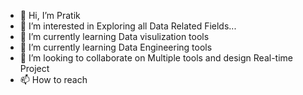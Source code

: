- 👋 Hi, I’m Pratik
- 👀 I’m interested in Exploring all Data Related Fields...
- 🌱 I’m currently learning Data visulization tools
- 🌱 I’m currently learning Data Engineering tools
- 💞️ I’m looking to collaborate on Multiple tools and design Real-time Project
- 📫 How to reach 

<!---
Pragang007/Pragang007 is a ✨ special ✨ repository because its `README.md` (this file) appears on your GitHub profile.
You can click the Preview link to take a look at your changes.
--->
